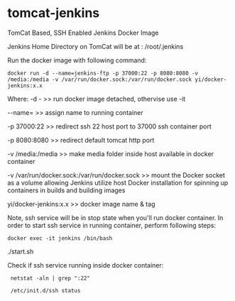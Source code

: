 # tomcat-jenkins
TomCat Based, SSH Enabled Jenkins Docker Image

Jenkins Home Directory on TomCat will be at : /root/.jenkins

Run the docker image with following command:
```
docker run -d --name=jenkins-ftp -p 37000:22 -p 8080:8080 -v /media:/media -v /var/run/docker.sock:/var/run/docker.sock yi/docker-jenkins:x.x
```
Where:
-d - >> run docker image detached, othervise use -it

--name= >> assign name to running container

-p 37000:22 >> redirect ssh 22 host port to 37000 ssh container port

-p 8080:8080 >> redirect default tomcat http port

-v /media:/media >> make media folder inside host available in docker container

-v /var/run/docker.sock:/var/run/docker.sock >> mount the Docker socket as a volume allowing Jenkins utilize host Docker installation for spinning up containers in builds and building images

yi/docker-jenkins:x.x >> docker image name & tag

Note, ssh service will be in stop state when you'll run docker container.
In order to start ssh service in running container, perform following steps:

`docker exec -it jenkins /bin/bash`

./start.sh

Check if ssh service running inside docker container:
```
 netstat -aln | grep ":22"
 
 /etc/init.d/ssh status
 ```



